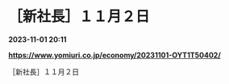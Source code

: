 # ［新社長］１１月２日

**2023-11-01 20:11**

**https://www.yomiuri.co.jp/economy/20231101-OYT1T50402/**

［新社長］１１月２日